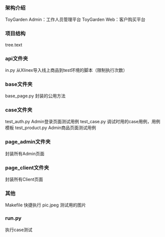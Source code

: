 ### 架构介绍

ToyGarden Admin：工作人员管理平台
ToyGarden Web：客户购买平台

### 项目结构

tree.text

### api文件夹

in.py   从Xlinex导入线上商品到test环境的脚本（限制执行次数）

### base文件夹

base_page.py    封装的公用方法

### case文件夹

test_auth.py    Admin登录页面测试用例
test_case.py    调试时用的case用例，用例模板
test_product.py Admin商品页面测试用例

### page_admin文件夹

封装所有Admin页面

### page_client文件夹

封装所有Client页面

### 其他

Makefile    快捷执行
pic.jpeg    测试用的图片

### run.py

执行case测试
